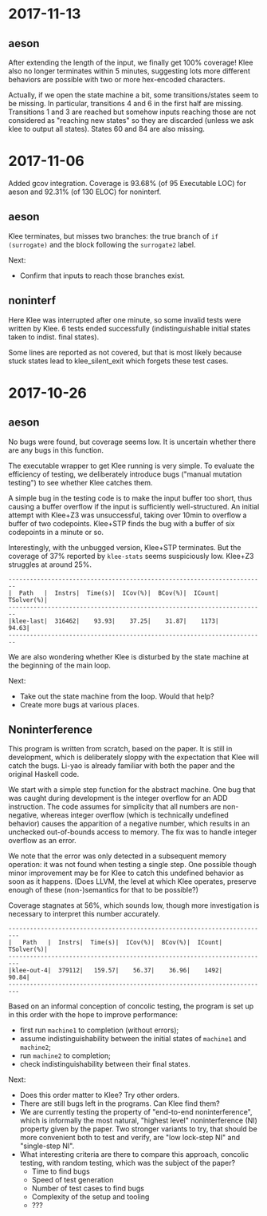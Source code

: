 2017-11-13
==========

aeson
-----

After extending the length of the input, we finally get 100% coverage!
Klee also no longer terminates within 5 minutes, suggesting lots more
different behaviors are possible with two or more hex-encoded characters.

Actually, if we open the state machine a bit, some transitions/states seem to
be missing.  In particular, transitions 4 and 6 in the first half are missing.
Transitions 1 and 3 are reached but somehow inputs reaching those are not
considered as "reaching new states" so they are discarded (unless we ask klee
to output all states). States 60 and 84 are also missing.

2017-11-06
==========

Added gcov integration. Coverage is 93.68% (of 95 Executable LOC) for
aeson and 92.31% (of 130 ELOC) for noninterf.

aeson
-----

Klee terminates, but misses two branches: the true branch of `if (surrogate)`
and the block following the `surrogate2` label.

Next:

- Confirm that inputs to reach those branches exist.

noninterf
---------

Here Klee was interrupted after one minute, so some invalid tests were written
by Klee. 6 tests ended successfully (indistinguishable initial states
taken to indist. final states).

Some lines are reported as not covered, but that is most likely because
stuck states lead to klee_silent_exit which forgets these test cases.

2017-10-26
==========

aeson
-----

No bugs were found, but coverage seems low.
It is uncertain whether there are any bugs in this function.

The executable wrapper to get Klee running is very simple.
To evaluate the efficiency of testing, we deliberately introduce bugs
("manual mutation testing") to see whether Klee catches them.

A simple bug in the testing code is to make the input buffer too short, thus
causing a buffer overflow if the input is sufficiently well-structured.
An initial attempt with Klee+Z3 was unsuccessful, taking over 10min to
overflow a buffer of two codepoints. Klee+STP finds the bug with a buffer of
six codepoints in a minute or so.

Interestingly, with the unbugged version, Klee+STP terminates.
But the coverage of 37% reported by `klee-stats` seems suspiciously low.
Klee+Z3 struggles at around 25%.

```
------------------------------------------------------------------------
|  Path   |  Instrs|  Time(s)|  ICov(%)|  BCov(%)|  ICount|  TSolver(%)|
------------------------------------------------------------------------
|klee-last|  316462|    93.93|    37.25|    31.87|    1173|       94.63|
------------------------------------------------------------------------
```

We are also wondering whether Klee is disturbed by the state machine at the
beginning of the main loop.

Next:

- Take out the state machine from the loop. Would that help?
- Create more bugs at various places.

Noninterference
---------------

This program is written from scratch, based on the paper.
It is still in development, which is deliberately sloppy with the expectation
that Klee will catch the bugs.
Li-yao is already familiar with both the paper and the original Haskell code.

We start with a simple step function for the abstract machine.
One bug that was caught during development is the integer overflow for
an ADD instruction. The code assumes for simplicity that all numbers are
non-negative, whereas integer overflow (which is technically undefined
behavior) causes the apparition of a negative number, which results in an
unchecked out-of-bounds access to memory. The fix was to handle integer
overflow as an error.

We note that the error was only detected in a subsequent
memory operation: it was not found when testing a single step.
One possible though minor improvement may be for Klee to catch this
undefined behavior as soon as it happens. (Does LLVM, the level at which
Klee operates, preserve enough of these (non-)semantics for that to be
possible?)

Coverage stagnates at 56%, which sounds low, though more investigation is
necessary to interpret this number accurately.

```
-------------------------------------------------------------------------
|   Path   |  Instrs|  Time(s)|  ICov(%)|  BCov(%)|  ICount|  TSolver(%)|
-------------------------------------------------------------------------
|klee-out-4|  379112|   159.57|    56.37|    36.96|    1492|       90.84|
-------------------------------------------------------------------------
```

Based on an informal conception of concolic testing, the program is
set up in this order with the hope to improve performance:

- first run `machine1` to completion (without errors);
- assume indistinguishability between the initial states of `machine1` and `machine2`;
- run `machine2` to completion;
- check indistinguishability between their final states.

Next:

- Does this order matter to Klee? Try other orders.
- There are still bugs left in the programs. Can Klee find them?
- We are currently testing the property of "end-to-end noninterference",
  which is informally the most natural, "highest level" noninterference (NI)
  property given by the paper. Two stronger variants to try, that should be
  more convenient both to test and verify,
  are "low lock-step NI" and "single-step NI".
- What interesting criteria are there to compare this approach, concolic
  testing, with random testing, which was the subject of the paper?
  + Time to find bugs
  + Speed of test generation
  + Number of test cases to find bugs
  + Complexity of the setup and tooling
  + ???
